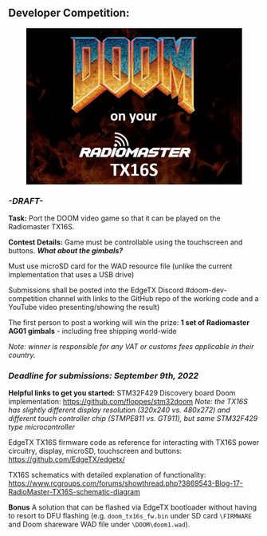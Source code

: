  
## Developer Competition: 
<p align="center">
<a href="url"><img src="https://raw.githubusercontent.com/EdgeTX/edgetx.github.io/master/images/DOOM.png" align="center" height="313" width="433"></a>
</P>

### ***-DRAFT-***
**Task:** 
Port the DOOM video game so that it can be played on the Radiomaster TX16S.
 
 **Contest Details:**
 Game must be controllable using the touchscreen and buttons. ***What about the gimbals?***
 
Must use microSD card for the WAD resource file (unlike the current implementation that uses a USB drive)

Submissions shall be posted into the EdgeTX Discord #doom-dev-competition channel with links to the GitHub repo of the working code and a YouTube video presenting/showing the result)

The first person to post a working will win the prize:
**1 set of Radiomaster AG01 gimbals** - including free shipping world-wide

*Note: winner is responsible for any VAT or customs fees applicable in their country.*

### ***Deadline for submissions: September 9th, 2022***

**Helpful links to get you started:**
STM32F429 Discovery board Doom implementation: https://github.com/floppes/stm32doom 
*Note: the TX16S has slightly different display resolution (320x240 vs. 480x272) and different touch controller chip (STMPE811 vs. GT911), but same STM32F429 type microcontroller*

EdgeTX TX16S firmware code as reference for interacting with TX16S power circuitry, display, microSD, touchscreen and buttons: https://github.com/EdgeTX/edgetx/

TX16S schematics with detailed explanation of functionality: https://www.rcgroups.com/forums/showthread.php?3869543-Blog-17-RadioMaster-TX16S-schematic-diagram

**Bonus**
A solution that can be flashed via EdgeTX bootloader without having to resort to DFU flashing (e.g. `doom_tx16s_fw.bin` under SD card `\FIRMWARE` and Doom shareware WAD file under `\DOOM\doom1.wad`).
